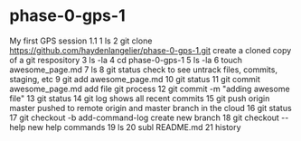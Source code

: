 # phase-0-gps-1
My first GPS session 1.1 
 1  ls
    2  git clone https://github.com/haydenlangelier/phase-0-gps-1.git
    create a cloned copy of a git respository 
    3  ls -la
    4  cd phase-0-gps-1
    5  ls -la
    6  touch awesome_page.md
    7  ls
    8  git status check to see untrack files, commits, staging, etc 
    9  git add awesome_page.md
   10  git status
   11  git commit awesome_page.md add file git process
   12  git commit -m "adding awesome file"
   13  git status
   14  git log shows all recent commits 
   15  git push origin master pushed to remote origin and master branch in the cloud 
   16  git status
   17  git checkout -b add-command-log create new branch 
   18  git checkout --help new help commands 
   19  ls
   20  subl README.md
   21  history
